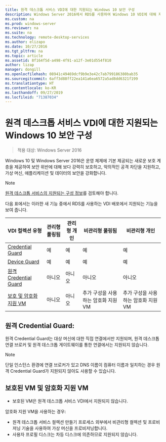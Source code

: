 ```yaml
---
title: 원격 데스크톱 서비스 VDI에 대한 지원되는 Windows 10 보안 구성
description: Windows Server 2016에서 RDS를 사용하여 Windows 10 VDI에 대해 지원되는 구성 관련 정보를 제공합니다.
ms.custom: na
ms.prod: windows-server
ms.reviewer: na
ms.suite: na
ms.technology: remote-desktop-services
ms.author: elizapo
ms.date: 10/27/2016
ms.tgt_pltfrm: na
ms.topic: article
ms.assetid: 8f164f5d-a498-4f91-a12f-3e01d554f810
author: lizap
manager: dongill
ms.openlocfilehash: 08941c49469dcf9b9e3e42c7ab799186380bab35
ms.sourcegitcommit: 6aff3d88ff22ea141a6ea6572a5ad8dd6321f199
ms.translationtype: HT
ms.contentlocale: ko-KR
ms.lasthandoff: 09/27/2019
ms.locfileid: "71387034"
---
```

# <a name="supported-windows-10-security-configurations-for-remote-desktop-services-vdi"></a>원격 데스크톱 서비스 VDI에 대한 지원되는 Windows 10 보안 구성

> 적용 대상: Windows Server 2016

Windows 10 및 Windows Server 2016은 운영 체제에 기본 제공되는 새로운 보호 계층을 제공하여 보안 위반에 대해 보다 강력히 보호하고, 악의적인 공격 차단을 지원하고, 가상 머신, 애플리케이션 및 데이터의 보안을 강화합니다.

> [!NOTE]
> [원격 데스크톱 서비스의 지원되는 구성 정보](rds-supported-config.md)를 검토해야 합니다.

다음 표에서는 이러한 새 기능 중에서 RDS를 사용하는 VDI 배포에서 지원되는 기능을 보여 줍니다.

|  VDI 컬렉션 유형               |  관리형 풀링됨 |  관리형 개인 |  비관리형 풀링됨                                     |  비관리형 개인                                    |
|-------------------------------------|------------------|--------------------|--------------------------------------------------------|--------------------------------------------------------|
| [Credential Guard](https://technet.microsoft.com/itpro/windows/keep-secure/credential-guard)                    | 예              | 예                | 예                                                    | 예                                                    |
| [Device Guard](https://technet.microsoft.com/itpro/windows/keep-secure/device-guard-deployment-guide)                        | 예              | 예                | 예                                                    | 예                                                    |
| [원격 Credential Guard](https://technet.microsoft.com/itpro/windows/keep-secure/remote-credential-guard)             | 아니오               | 아니오                 | 아니오                                                     | 아니오                                                     |
| [보호 및 암호화 지원 VM](../../security/guarded-fabric-shielded-vm/guarded-fabric-and-shielded-vms.md) | 아니오               | 아니오                 | 추가 구성을 사용하는 암호화 지원 VM | 추가 구성을 사용하는 암호화 지원 VM |

## <a name="remote-credential-guard"></a>원격 Credential Guard:

원격 Credential Guard는 대상 머신에 대한 직접 연결에서만 지원되며, 원격 데스크톱 연결 브로커 및 원격 데스크톱 게이트웨이를 통한 연결에서는 지원되지 않습니다.
> [!NOTE]
> 단일 인스턴스 환경에 연결 브로커가 있고 DNS 이름이 컴퓨터 이름과 일치하는 경우 원격 Credential Guard가 지원되지 않아도 사용할 수 있습니다.

## <a name="shielded-vms-and-encryption-supported-vms"></a>보호된 VM 및 암호화 지원 VM 

- 보호된 VM은 원격 데스크톱 서비스 VDI에서 지원되지 않습니다. 

암호화 지원 VM을 사용하는 경우:
- 원격 데스크톱 서비스 컬렉션 만들기 프로세스 외부에서 비관리형 컬렉션 및 프로비저닝 기술을 사용하여 가상 머신을 프로비저닝합니다. 
- 사용자 프로필 디스크는 차등 디스크에 의존하므로 지원되지 않습니다. 

